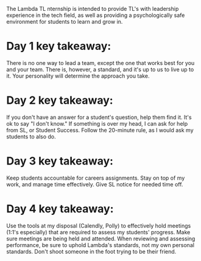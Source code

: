 The Lambda TL nternship is intended to provide TL's with leadership experience in the tech field, as well as providing a psychologically safe environment for students to learn and grow in.


# Day 1 key takeaway:

There is no one way to lead a team, except the one that works best for you and your team.  There is, however, a standard, and it's up to us to live up to it.  Your personality will determine the approach you take.


# Day 2 key takeaway:

If you don't have an answer for a student's question, help them find it.  It's ok to say "I don't know."  If something is over my head, I can ask for help from SL, or Student Success.  Follow the 20-minute rule, as I would ask my students to also do.


# Day 3 key takeaway:

Keep students accountable for careers assignments.  Stay on top of my work, and manage time effectively.  Give SL notice for needed time off.


# Day 4 key takeaway:

Use the tools at my disposal (Calendly, Polly) to effectively hold meetings (1:1's especially) that are required to assess my students' progress.  Make sure meetings are being held and attended.  When reviewing and assessing performance, be sure to uphold Lambda's standards, not my own personal standards.  Don't shoot someone in the foot trying to be their friend.
